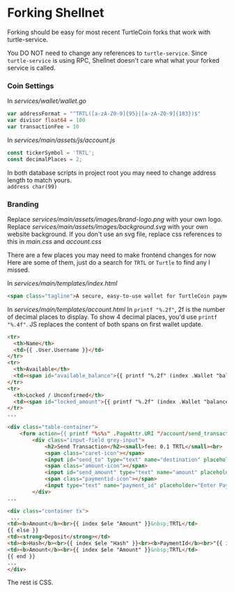 # Forking Shellnet

Forking should be easy for most recent TurtleCoin forks that work with turtle-service.

You DO NOT need to change any references to `turtle-service`.  Since `turtle-service` is using RPC, Shellnet doesn't care what what your forked service is called.

### Coin Settings
In *services/wallet/wallet.go*
```go
var addressFormat = "^TRTL([a-zA-Z0-9]{95}|[a-zA-Z0-9]{183})$"
var divisor float64 = 100
var transactionFee = 10
```

In *services/main/assets/js/account.js*
```js
const tickerSymbol = 'TRTL';
const decimalPlaces = 2;
```

In both database scripts in project root you may need to change address length to match yours.  
`address char(99)`

### Branding

Replace *services/main/assets/images/brand-logo.png* with your own logo.
Replace *services/main/assets/images/background.svg* with your own website background.  If you don't use an svg file, replace css references to this in *main.css* and *account.css*

There are a few places you may need to make frontend changes for now  Here are some of them, just do a search for `TRTL` or `Turtle` to find any I missed.

In *services/main/templates/index.html*
```html
<span class="tagline">A secure, easy-to-use wallet for TurtleCoin payments</span>
```

In *services/main/templates/account.html*
In `printf "%.2f"`, 2f is the number of decimal places to display. To show 4 decimal places, you'd use `printf "%.4f"`.  JS replaces the content of both spans on first wallet update.  
```html
<tr>
  <th>Name</th>
  <td>{{ .User.Username }}</td>
</tr>
<tr>
  <th>Available</th>
  <td><span id="available_balance">{{ printf "%.2f" (index .Wallet "balance" "availableBalance") }} TRTL</span></td>
</tr>
<tr>
  <th>Locked / Unconfirmed</th>
  <td><span id="locked_amount">{{ printf "%.2f" (index .Wallet "balance" "lockedAmount") }} TRTL</span></td>
</tr>
...
```
```html
<div class="table-container">
    <form action={{ printf "%s%s" .PageAttr.URI "/account/send_transaction"}} method="POST">
        <div class="input-field grey-input">
            <h2>Send Transaction</h2><small>fee: 0.1 TRTL</small><br>
            <span class="caret-icon"></span>
            <input id="send_to" type="text" name="destination" placeholder="Enter destination address..." pattern="^TRTL([a-zA-Z0-9]{95}|[a-zA-Z0-9]{183})\s*$" required/>
            <span class="amount-icon"></span>
            <input id="send_amount" type="text" name="amount" placeholder="Enter Amount.." pattern="^\d+\.{0,1}\d{0,6}$" required/>
            <span class="paymentid-icon"></span>
            <input type="text" name="payment_id" placeholder="Enter Payment ID..." pattern="^[a-fA-F\d]{64}$"/>
        </div>
...
```
```html
<div class="container tx">
 ...
<td><b>Amount</b><br>{{ index $ele "Amount" }}&nbsp;TRTL</td>
{{ else }}
<td><strong>Deposit</strong></td>
<td><b>Hash</b><br>{{ index $ele "Hash" }}<br><b>PaymentId</b><br>"{{ index $ele "PaymentID"}}"</td>
<td><b>Amount</b><br>{{ index $ele "Amount" }}&nbsp;TRTL</td>
{{ end }}
...
</div>
```

The rest is CSS.
